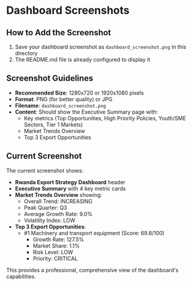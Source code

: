 # Dashboard Screenshots

## How to Add the Screenshot

1. Save your dashboard screenshot as `dashboard_screenshot.png` in this directory
2. The README.md file is already configured to display it

## Screenshot Guidelines

- **Recommended Size**: 1280x720 or 1920x1080 pixels
- **Format**: PNG (for better quality) or JPG
- **Filename**: `dashboard_screenshot.png`
- **Content**: Should show the Executive Summary page with:
  - Key metrics (Top Opportunities, High Priority Policies, Youth/SME Sectors, Tier 1 Markets)
  - Market Trends Overview
  - Top 3 Export Opportunities

## Current Screenshot

The current screenshot shows:
- **Rwanda Export Strategy Dashboard** header
- **Executive Summary** with 4 key metric cards
- **Market Trends Overview** showing:
  - Overall Trend: INCREASING
  - Peak Quarter: Q3
  - Average Growth Rate: 9.0%
  - Volatility Index: LOW
- **Top 3 Export Opportunities**:
  - #1 Machinery and transport equipment (Score: 69.8/100)
    - Growth Rate: 127.5%
    - Market Share: 1.1%
    - Risk Level: LOW
    - Priority: CRITICAL

This provides a professional, comprehensive view of the dashboard's capabilities.
